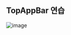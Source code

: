 ## TopAppBar 연습
![image](https://github.com/seoyoon513/compose-basic/assets/110798031/fedb0d5a-2a48-4afe-aba2-d89dd30a8c60)
